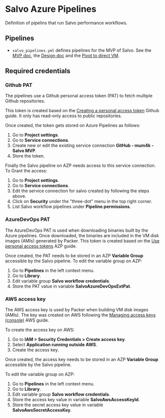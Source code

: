 # Salvo Azure Pipelines

Definition of pipelins that run Salvo performance workflows.

## Pipelines

- `salvo_pipelines.yml` defines pipelines for the MVP of Salvo. See the [MVP
  doc](https://docs.google.com/document/d/15auKcxLfw8iILL7EF4tJ8VrnHce6KiZvd9tzWweT0DY/edit),
  the [Design
  doc](https://docs.google.com/document/d/1Qfueli357u4QgOb-7-8RL98N0XnMeu2k6VJDoUwN0A4/edit?resourcekey=0-AyeFMQHHiuajx8JK2w_yfA)
  and the [Pivot to direct
  VM](https://docs.google.com/document/d/1auXzV-AEXgMzbtdG06XlZ2d9X5l_XadMheA9h51E7yc/edit).

## Required credentials

### Github PAT

The pipelines use a Github personal access token (PAT) to fetch multiple
Github repositories.

This token is created based on the [Creating a personal access
token](https://docs.github.com/en/authentication/keeping-your-account-and-data-secure/creating-a-personal-access-token)
Github guide. It only has read-only access to public repositories.

Once created, the token gets stored on Azure Pipelines as follows:
1. Go to **Project settings**.
1. Go to **Service connections**.
1. Create new or edit the existing service connection **GitHub - mum4k - Salvo MVP**.
1. Store the token.

Finally the Salvo pipeline on AZP needs access to this service connection. To
Grant the access:
1. Go to **Project settings**.
1. Go to **Service connections**.
1. Edit the service connection for salvo created by following the steps above.
1. Click on **Security** under the "three-dot" menu in the top right corner.
1. List Salvo workflow pipelines under **Pipeline permissions**.

### AzureDevOps PAT

The AzureDevOps PAT is used when downloading binaries built by the Azure
pipelines. Once downloaded, the binaries are included in the VM disk images
(AMIs) generated by Packer. This token is created based on the
[Use personal access
tokens](https://learn.microsoft.com/en-us/azure/devops/organizations/accounts/use-personal-access-tokens-to-authenticate)
AZP guide.

Once created, the PAT needs to be stored in an AZP **Variable Group** accessible
by the Salvo pipeline. To edit the variable group on AZP:
1. Go to **Pipelines** in the left context menu.
1. Go to **Library**.
1. Edit variable group **Salvo workflow credentials**.
1. Store the PAT value in variable **SalvoAzureDevOpsExtPat**.

### AWS access key

The AWS access key is used by Packer when building VM disk images (AMIs). The
key was created on AWS following the [Managing access keys
(console)](https://docs.aws.amazon.com/IAM/latest/UserGuide/id_credentials_access-keys.html?icmpid=docs_iam_console#Using_CreateAccessKey)
AWS guide.

To create the access key on AWS:
1. Go to **IAM > Security Credentials > Create access key**.
1. Select **Application running outside AWS**.
1. Create the access key.

Once created, the access key needs to be stored in an AZP **Variable Group**
accessible by the Salvo pipeline.

To edit the variable group on AZP:
1. Go to **Pipelines** in the left context menu.
1. Go to **Library**.
1. Edit variable group **Salvo workflow credentials**.
1. Store the access key value in variable **SalvoAwsAccessKeyId**.
1. Store the secret access key value in variable **SalvoAwsSecretAccessKey**.
